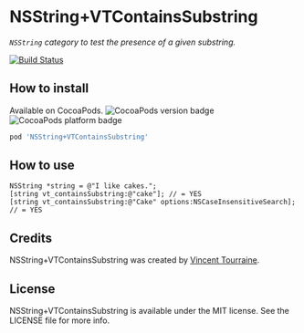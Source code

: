 # NSString+VTContainsSubstring

_`NSString` category to test the presence of a given substring._

[![Build Status](https://travis-ci.org/vtourraine/NSString-VTContainsSubstring.svg?branch=master)](https://travis-ci.org/vtourraine/NSString-VTContainsSubstring)

## How to install

Available on CocoaPods. ![CocoaPods version badge](https://cocoapod-badges.herokuapp.com/v/NSString+VTContainsSubstring/badge.png) 
![CocoaPods platform badge](https://cocoapod-badges.herokuapp.com/p/NSString+VTContainsSubstring/badge.png)

``` ruby
pod 'NSString+VTContainsSubstring'
```

## How to use

``` objc
NSString *string = @"I like cakes.";
[string vt_containsSubstring:@"cake"]; // = YES
[string vt_containsSubstring:@"Cake" options:NSCaseInsensitiveSearch]; // = YES
```

## Credits

NSString+VTContainsSubstring was created by [Vincent Tourraine](http://www.vtourraine.net).

## License

NSString+VTContainsSubstring is available under the MIT license. See the LICENSE file for more info.

